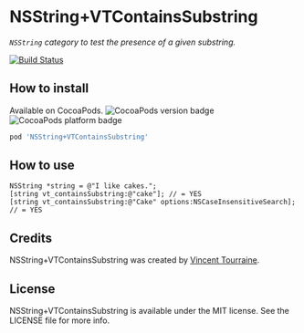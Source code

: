 # NSString+VTContainsSubstring

_`NSString` category to test the presence of a given substring._

[![Build Status](https://travis-ci.org/vtourraine/NSString-VTContainsSubstring.svg?branch=master)](https://travis-ci.org/vtourraine/NSString-VTContainsSubstring)

## How to install

Available on CocoaPods. ![CocoaPods version badge](https://cocoapod-badges.herokuapp.com/v/NSString+VTContainsSubstring/badge.png) 
![CocoaPods platform badge](https://cocoapod-badges.herokuapp.com/p/NSString+VTContainsSubstring/badge.png)

``` ruby
pod 'NSString+VTContainsSubstring'
```

## How to use

``` objc
NSString *string = @"I like cakes.";
[string vt_containsSubstring:@"cake"]; // = YES
[string vt_containsSubstring:@"Cake" options:NSCaseInsensitiveSearch]; // = YES
```

## Credits

NSString+VTContainsSubstring was created by [Vincent Tourraine](http://www.vtourraine.net).

## License

NSString+VTContainsSubstring is available under the MIT license. See the LICENSE file for more info.

